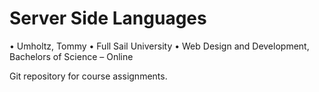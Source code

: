 # Server Side Languages
• Umholtz, Tommy
• Full Sail University
• Web Design and Development, Bachelors of Science – Online

Git repository for course assignments.